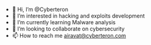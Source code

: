 - 👋 Hi, I’m @Cyberteron
- 👀 I’m interested in hacking and exploits development 
- 🌱 I’m currently learning Malware analysis 
- 💞️ I’m looking to collaborate on cybersecurity 
- 📫 How to reach me airavat@cyberteron.com

<!---
Cyberteron/Cyberteron is a ✨ special ✨ repository because its `README.md` (this file) appears on your GitHub profile.
You can click the Preview link to take a look at your changes.
--->
